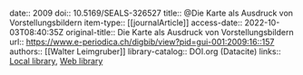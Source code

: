 date:: 2009
doi:: 10.5169/SEALS-326527
title:: @Die Karte als Ausdruck von Vorstellungsbildern
item-type:: [[journalArticle]]
access-date:: 2022-10-03T08:40:35Z
original-title:: Die Karte als Ausdruck von Vorstellungsbildern
url:: https://www.e-periodica.ch/digbib/view?pid=gui-001:2009:16::157
authors:: [[Walter Leimgruber]]
library-catalog:: DOI.org (Datacite)
links:: [Local library](zotero://select/groups/2386895/items/EP4NWB22), [Web library](https://www.zotero.org/groups/2386895/items/EP4NWB22)
